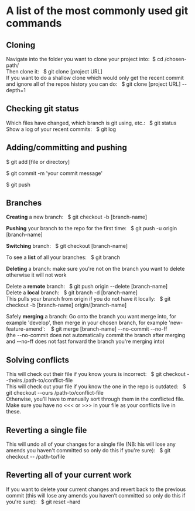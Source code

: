 # A list of the most commonly used git commands
## Cloning
Navigate into the folder you want to clone your project into:  $ cd /chosen-path/  
Then clone it:   $ git clone [project URL]  
If you want to do a shallow clone which would only get the recent commit and ignore all of the repos history you can do:   $ git clone [project URL] --depth=1

## Checking git status
Which files have changed, which branch is git using, etc.:   $ git status  
Show a log of your recent commits:   $ git log

## Adding/committing and pushing
$ git add [file or directory]

$ git commit -m 'your commit message'

$ git push 

## Branches
**Creating** a new branch:   $ git checkout -b [branch-name]

**Pushing** your branch to the repo for the first time:   $ git push -u origin [branch-name]

**Switching** branch:   $ git checkout [branch-name]

To see a **list** of all your branches:   $ git branch

**Deleting** a branch: make sure you're not on the branch you want to delete otherwise it will not work

Delete a **remote** branch:   $ git push origin --delete [branch-name]  
Delete a **local** branch:   $ git branch -d [branch-name]  
This pulls your branch from origin if you do not have it locally:   $ git checkout -b [branch-name] origin/[branch-name]

Safely **merging** a branch: Go onto the branch you want merge into, for example 'develop', then merge in your chosen branch, for example 'new-feature-amend':   
$ git merge [branch-name] --no-commit --no-ff  
(the --no-commit does not automatically commit the branch after merging and --no-ff does not fast forward the branch you're merging into)

## Solving conflicts
This will check out their file if you know yours is incorrect:   $ git checkout --theirs /path-to/conflict-file  
This will check out your file if you know the one in the repo is outdated:   $ git checkout --ours /path-to/conflict-file  
Otherwise, you'll have to manually sort through them in the conflicted file. Make sure you have no <<< or >>> in your file as your conflicts live in these.

## Reverting a single file
This will undo all of your changes for a single file (NB: his will lose any amends you haven't committed so only do this if you're sure):   $ git checkout -- /path-to/file

## Reverting all of your current work
If you want to delete your current changes and revert back to the previous commit (this will lose any amends you haven’t committed so only do this if you're sure):   $ git reset –hard
